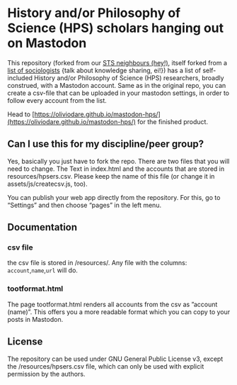 # History and/or Philosophy of Science (HPS) scholars hanging out on Mastodon

This repository (forked from our [STS neighbours (hey!)](https://jwyg.github.io/mastodon-sts/), itself forked from a [list of sociologists](https://www.perspektivbrocken.org/en/2022/10/28/sociologists-on-mastodon-a-list/) {talk about knowledge sharing, ei!}) has a list of self-included History and/or Philosophy of Science (HPS) researchers, broadly construed, with a Mastodon account. Same as in the original repo, you can create a csv-file that can be uploaded in your mastodon settings, in order to follow every account from the list.

Head to [https://oliviodare.github.io/mastodon-hps/](https://oliviodare.github.io/mastodon-hps/) for the finished product.

## Can I use this for my discipline/peer group?

Yes, basically you just have to fork the repo. There are two files that you will need to change. The Text in index.html and the accounts that are stored in resources/hpsers.csv. Please keep the name of this file (or change it in assets/js/createcsv.js, too).

You can publish your web app directly from the repository. For this, go to “Settings” and then choose “pages” in the left menu.

## Documentation

### csv file

the csv file is stored in /resources/.
Any file with the columns: `account`,`name`,`url` will do.

### tootformat.html
The page tootformat.html renders all accounts from the csv as ”account (name)”. This offers you a more readable format which you can copy to your posts in Mastodon.

## License

The repository can be used under GNU General Public License v3, except the /resources/hpsers.csv file, which can only be used with explicit permission by the authors.

